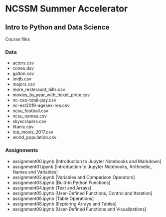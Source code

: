 # NCSSM Summer Accelerator

##  Intro to Python and Data Science

Course files

### Data

- actors.csv
- cones.dsv
- galton.csv
- imdb.csv
- majors.csv
- more_resteraunt_bills.csv
- movies_by_year_with_ticket_price.csv
- nc-ceo-total-pay.csv
- nc-est2019-agesex-res.csv
- ncsu_football.csv
- ncsu_names.csv
- skyscrapers.csv
- titanic.csv
- top_movis_2017.csv
- wolrd_population.csv

### Assignments

- assignment00.ipynb [Introduction to Jupyter Notebooks and Markdown]
- assignment01.ipynb [Introduction to Jupyter Notebooks, Arithmetic, Names and Variables]
- assignment02.ipynb [Variables and Comparison Operators]
- assignment03.ipynb [Built-in Python Functions]
- assignment04.ipynb [Text and Arrays]
- assignment05.ipynb [User-Defined Functions, Control and Iteration]
- assignment06.ipynb [Table Operations]
- assignment08.ipynb [Exploring Arrays and Tables]
- assignment09.ipynb [User-Defined Functions and Visualizations]
